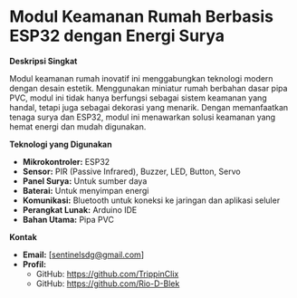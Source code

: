 # Modul Keamanan Rumah Berbasis ESP32 dengan Energi Surya

**Deskripsi Singkat**

Modul keamanan rumah inovatif ini menggabungkan teknologi modern dengan desain estetik. Menggunakan miniatur rumah berbahan dasar pipa PVC, modul ini tidak hanya berfungsi sebagai sistem keamanan yang handal, tetapi juga sebagai dekorasi yang menarik. Dengan memanfaatkan tenaga surya dan ESP32, modul ini menawarkan solusi keamanan yang hemat energi dan mudah digunakan.

**Teknologi yang Digunakan**

* **Mikrokontroler:** ESP32
* **Sensor:** PIR (Passive Infrared), Buzzer, LED, Button, Servo
* **Panel Surya:** Untuk sumber daya
* **Baterai:** Untuk menyimpan energi
* **Komunikasi:** Bluetooth untuk koneksi ke jaringan dan aplikasi seluler
* **Perangkat Lunak:** Arduino IDE
* **Bahan Utama:** Pipa PVC

**Kontak**

* **Email:** [sentinelsdg@gmail.com]
* **Profil:**
    * GitHub: https://github.com/TrippinClix
    * GitHub: https://github.com/Rio-D-Blek
